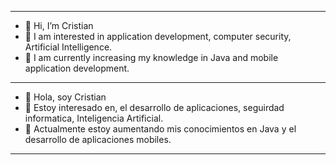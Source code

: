 -----------------------------------------------------------------------------------------------------------
- 👋 Hi, I’m Cristian
- 👀 I am interested in application development, computer security, Artificial Intelligence.
- 🌱 I am currently increasing my knowledge in Java and mobile application development.
-----------------------------------------------------------------------------------------------------------
- 👋 Hola, soy Cristian
- 👀 Estoy interesado en, el desarrollo de aplicaciones, seguirdad informatica, Inteligencia Artificial.
- 🌱 Actualmente estoy aumentando mis conocimientos en Java y el desarrollo de aplicaciones mobiles. 
-----------------------------------------------------------------------------------------------------------
